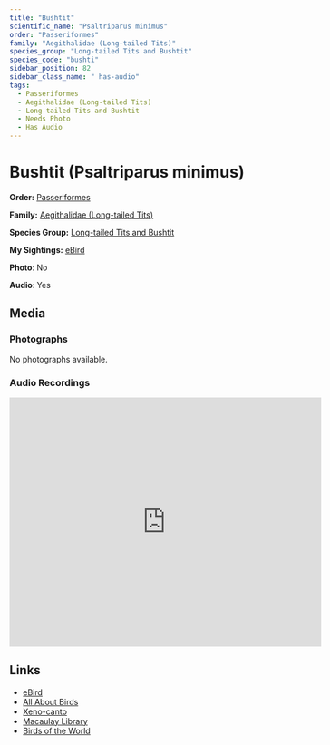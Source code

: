 ```yaml
---
title: "Bushtit"
scientific_name: "Psaltriparus minimus"
order: "Passeriformes"
family: "Aegithalidae (Long-tailed Tits)"
species_group: "Long-tailed Tits and Bushtit"
species_code: "bushti"
sidebar_position: 82
sidebar_class_name: " has-audio"
tags: 
  - Passeriformes
  - Aegithalidae (Long-tailed Tits)
  - Long-tailed Tits and Bushtit
  - Needs Photo
  - Has Audio
---
```


# Bushtit (Psaltriparus minimus)

**Order:** [Passeriformes](/tags/passeriformes)

**Family:** [Aegithalidae (Long-tailed Tits)](/tags/aegithalidae-long-tailed-tits)

**Species Group:** [Long-tailed Tits and Bushtit](/tags/long-tailed-tits-and-bushtit)

**My Sightings:** [eBird](https://ebird.org/lifelist?r=world&time=life&spp=bushti)

**Photo**: No 

**Audio**: Yes

## Media
### Photographs
No photographs available.

### Audio Recordings
<iframe src="https://macaulaylibrary.org/asset/626557575/embed" width="550" height="440" frameborder="0" allowfullscreen></iframe>

## Links
* [eBird](https://ebird.org/species/bushti) 
* [All About Birds](https://www.allaboutbirds.org/guide/bushti) 
* [Xeno-canto](https://www.xeno-canto.org/species/psaltriparus-minimus) 
* [Macaulay Library](https://search.macaulaylibrary.org/catalog?taxonCode=bushti&sort=rating_rank_desc)
* [Birds of the World](https://birdsoftheworld.org/bow/species/bushti)
